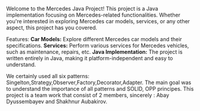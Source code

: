 Welcome to the Mercedes Java Project! 
This project is a Java implementation focusing on Mercedes-related functionalities. 
Whether you're interested in exploring Mercedes car models, services, or any other aspect, this project has you covered.

Features:
**Car Models:** Explore different Mercedes car models and their specifications.
**Services:** Perform various services for Mercedes vehicles, such as maintenance, repairs, etc.
**Java Implementation:** The project is written entirely in Java, making it platform-independent and easy to understand.

We certainly used all six patterns: Singelton,Strategy,Observer,Factory,Decorator,Adapter.
The main goal was to understand the importance of all patterns and SOLID, OPP principes.
This project is a team work that consist of 2 members, sincerely : Abay Dyussembayev and Shakhnur Aubakirov.
